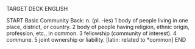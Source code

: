 TARGET DECK
ENGLISH

START
Basic
Community
Back: n. (pl. -ies) 1 body of people living in one place, district, or country. 2 body of people having religion, ethnic origin, profession, etc., in common. 3 fellowship (community of interest). 4 commune. 5 joint ownership or liability. [latin: related to *common]
END

